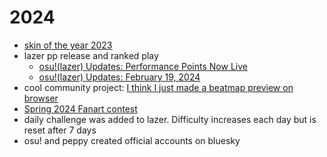 # 2024

- [skin of the year 2023](https://osu.ppy.sh/home/news/2024-02-05-skin-of-the-year-2023-results)
- lazer pp release and ranked play
  - [osu!(lazer) Updates: Performance Points Now Live](https://osu.ppy.sh/home/news/2024-01-30-osulazer-updates-performance-points-now-live)
  - [osu!(lazer) Updates: February 19, 2024](https://osu.ppy.sh/home/news/2024-02-19-osulazer-updates-february-19)
- cool community project: [I think I just made a beatmap preview on browser](https://www.reddit.com/r/osugame/comments/1avjszt/i_think_i_just_made_a_beatmap_preview_on_browser/)
- [Spring 2024 Fanart contest](https://osu.ppy.sh/home/news/2024-03-01-spring-fanart-contest)
- daily challenge was added to lazer. Difficulty increases each day but is reset after 7 days
- osu! and peppy created official accounts on bluesky
